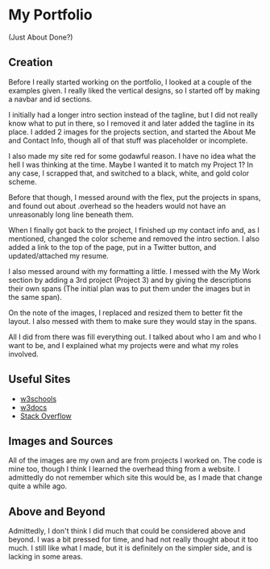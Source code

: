 # My Portfolio
(Just About Done?)

## Creation
Before I really started working on the portfolio, I looked at a couple of the examples given.
I really liked the vertical designs, so I started off by making a navbar and id sections.

I initially had a longer intro section instead of the tagline, but I did not really know what to put in there, so I removed it and later added the tagline in its place.
I added 2 images for the projects section, and started the About Me and Contact Info, though all of that stuff was placeholder or incomplete.

I also made my site red for some godawful reason.  I have no idea what the hell I was thinking at the time.  Maybe I wanted it to match my Project 1?  In any case, I scrapped that, and switched to a black, white, and gold color scheme.

Before that though, I messed around with the flex, put the projects in spans, and found out about .overhead so the headers would not have an unreasonably long line beneath them.

When I finally got back to the project, I finished up my contact info and, as I mentioned, changed the color scheme and removed the intro section.  I also added a link to the top of the page, put in a Twitter button, and updated/attached my resume.

I also messed around with my formatting a little.  I messed with the My Work section by adding a 3rd project (Project 3) and by giving the descriptions their own spans (The initial plan was to put them under the images but in the same span).

On the note of the images, I replaced and resized them to better fit the layout.  I also messed with them to make sure they would stay in the spans.

All I did from there was fill everything out.  I talked about who I am and who I want to be, and I explained what my projects were and what my roles involved.

## Useful Sites
* [w3schools](https://www.w3schools.com/)
* [w3docs](https://www.w3docs.com/)
* [Stack Overflow](https://stackoverflow.com/)

## Images and Sources
All of the images are my own and are from projects I worked on.
The code is mine too, though I think I learned the overhead thing from a website.  I admittedly do not remember which site this would be, as I made that change quite a while ago.

## Above and Beyond
Admittedly, I don't think I did much that could be considered above and beyond.  I was a bit pressed for time, and had not really thought about it too much.  I still like what I made, but it is definitely on the simpler side, and is lacking in some areas.
